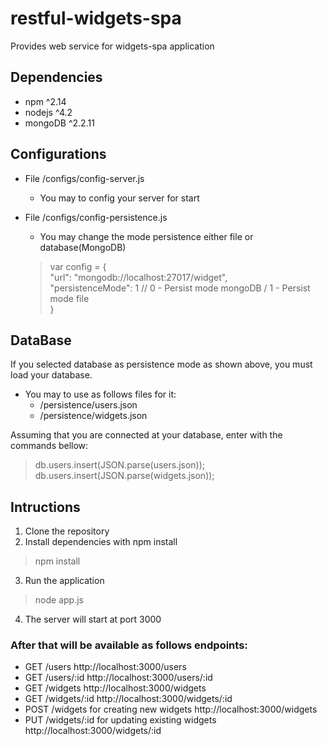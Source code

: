 # restful-widgets-spa
Provides web service for widgets-spa application

## Dependencies
* npm ^2.14   
* nodejs ^4.2   
* mongoDB ^2.2.11

## Configurations
* File /configs/config-server.js 
    * You may to config your server for start
* File /configs/config-persistence.js
    * You may change the mode persistence either file or database(MongoDB)    
    
    > var config = {    
        "url": "mongodb://localhost:27017/widget",    
        "persistenceMode": 1 // 0 - Persist mode mongoDB / 1 - Persist mode file    
      }

## DataBase
If you selected database as persistence mode as shown above, you must load your database.    
* You may to use as follows files for it:
    *   /persistence/users.json
    *   /persistence/widgets.json
       
Assuming that you are connected at your database, enter with the commands bellow:
>db.users.insert(JSON.parse(users.json));    
 db.users.insert(JSON.parse(widgets.json));

## Intructions
1. Clone the repository
2. Install dependencies with npm install
>npm install
3. Run the application
>node app.js
4. The server will start at port 3000

### After that will be available as follows endpoints:
* GET /users http://localhost:3000/users
* GET /users/:id http://localhost:3000/users/:id
* GET /widgets http://localhost:3000/widgets
* GET /widgets/:id http://localhost:3000/widgets/:id
* POST /widgets for creating new widgets http://localhost:3000/widgets
* PUT /widgets/:id for updating existing widgets http://localhost:3000/widgets/:id

